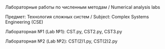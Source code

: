 Лабораторные работы по численным методам / Numerical analysis labs

Предмет: Технология сложных систем / Subject: Complex Systems Engineering (CSE)

Лабораторная №1 (Lab №1):  CST.py, CST2.py, CST3.py

Лабораторная №2 (Lab №2):  CST(2)1.py, CST(2)2.py
